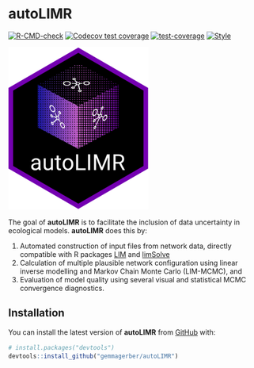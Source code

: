
<!-- README.md is generated from README.Rmd. Please edit that file -->

# autoLIMR

<!-- badges: start -->

[![R-CMD-check](https://github.com/gemmagerber/autoLIMR/actions/workflows/R-CMD-check.yaml/badge.svg)](https://github.com/gemmagerber/autoLIMR/actions/workflows/R-CMD-check.yaml)
[![Codecov test
coverage](https://codecov.io/gh/gemmagerber/autoLIMR/branch/main/graph/badge.svg)](https://app.codecov.io/gh/gemmagerber/autoLIMR?branch=main)
[![test-coverage](https://github.com/gemmagerber/autoLIMR/actions/workflows/test-coverage.yaml/badge.svg)](https://github.com/gemmagerber/autoLIMR/actions/workflows/test-coverage.yaml)
[![Style](https://github.com/gemmagerber/autoLIMR/actions/workflows/style.yaml/badge.svg)](https://github.com/gemmagerber/autoLIMR/actions/workflows/style.yaml)
<!-- badges: end -->

![autoLIMR](vignettes/images/autoLIMR_logo.png)

The goal of **autoLIMR** is to facilitate the inclusion of data
uncertainty in ecological models. **autoLIMR** does this by:

1.  Automated construction of input files from network data, directly
    compatible with R packages
    [LIM](https://CRAN.R-project.org/package=LIM) and
    [limSolve](https://CRAN.R-project.org/package=limSolve)
2.  Calculation of multiple plausible network configuration using linear
    inverse modelling and Markov Chain Monte Carlo (LIM-MCMC), and
3.  Evaluation of model quality using several visual and statistical
    MCMC convergence diagnostics.

## Installation

You can install the latest version of **autoLIMR** from
[GitHub](https://github.com/) with:

``` r
# install.packages("devtools")
devtools::install_github("gemmagerber/autoLIMR")
```
